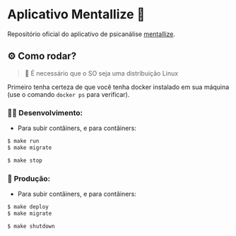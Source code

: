# Aplicativo Mentallize 🧠

Repositório oficial do aplicativo de psicanálise [mentallize](https://app.mentallize.com).

## ⚙️ Como rodar?

> 📌 É necessário que o SO seja uma distribuição Linux

Primeiro tenha certeza de que você tenha docker instalado em sua máquina (use o comando `docker ps` para verificar).

### 👨‍💻 **Desenvolvimento**:

- Para subir contâiners, e para contâiners:

```bash
$ make run
$ make migrate

$ make stop
```

### 🚀 **Produção**:

- Para subir contâiners, e para contâiners:

```bash
$ make deploy
$ make migrate

$ make shutdown
```
